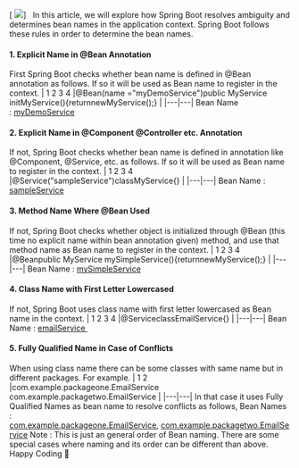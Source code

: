 [
![](/images/Screenshot%202025-03-11%20113739.png)]
 
In this article, we will explore how Spring Boot resolves ambiguity and determines bean names in the application context. Spring Boot follows these rules in order to determine the bean names.
#### 1. Explicit Name in @Bean Annotation
First Spring Boot checks whether bean name is defined in @Bean annotation as follows. If so it will be used as Bean name to register in the context.
| 1
2
3
4 |@Bean\(name ="myDemoService"\)public MyService initMyService\(\)\{returnnewMyService\(\);\} |
|---|---|
Bean Name : <u>myDemoService</u>
<u>
</u>
#### 2. Explicit Name in @Component @Controller etc. Annotation
If not, Spring Boot checks whether bean name is defined in annotation like @Component, @Service, etc. as follows. If so it will be used as Bean name to register in the context.
| 1
2
3
4 |@Service\("sampleService"\)classMyService\{\} |
|---|---|
Bean Name : <u>sampleService</u>
#### 3. Method Name Where @Bean Used
If not, Spring Boot checks whether object is initialized through @Bean \(this time no explicit name within bean annotation given\) method, and use that method name as Bean name to register in the context.
| 1
2
3
4 |@Beanpublic MyService mySimpleService\(\)\{returnnewMyService\(\);\} |
|---|---|
Bean Name : <u>mySimpleService</u>
#### 4. Class Name with First Letter Lowercased
If not, Spring Boot uses class name with first letter lowercased as Bean name in the context.
| 1
2
3
4 |@ServiceclassEmailService\{\} |
|---|---|
Bean Name : <u>emailService </u>
#### 5. Fully Qualified Name in Case of Conflicts
When using class name there can be some classes with same name but in different packages. For example.
| 1
2 |com.example.packageone.EmailService
com.example.packagetwo.EmailService |
|---|---|
In that case it uses Fully Qualified Names as bean name to resolve conflicts as follows,
Bean Names : <u>com.example.packageone.EmailService</u>, <u>com.example.packagetwo.EmailService</u>
Note : This is just an general order of Bean naming. There are some special cases where naming and its order can be different than above.
Happy Coding 🙌
